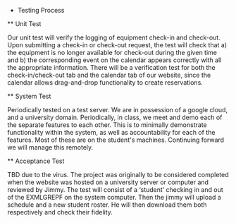 * Testing Process

** Unit Test 

Our unit test will verify the logging of equipment check-in and check-out. Upon submitting a check-in or check-out request, the test will check that a) the equipment is no longer available for check-out during the given time and b) the corresponding event on the calendar appears correctly with all the appropriate information. There will be a verification test for both the check-in/check-out tab and the calendar tab of our website, since the calendar allows drag-and-drop functionality to create reservations. 

** System Test 

Periodically tested on a test server. We are in possession of a google cloud, and a university domain. Periodically, in class, we meet and demo each of the separate features to each other. This is to minimally demonstrate functionality within the system, as well as accountability for each of the features. Most of these are on the student's machines. Continuing forward we will manage this remotely.  

** Acceptance Test 

TBD due to the virus. The project was originally to be considered completed when the website was hosted on a university server or computer and reviewed by Jimmy. The test will consist of a ‘student’ checking in and out of the EXMLGREPF on the system computer. Then the jimmy will upload a schedule and a new student roster. He will then download them both respectively and check their fidelity.  
